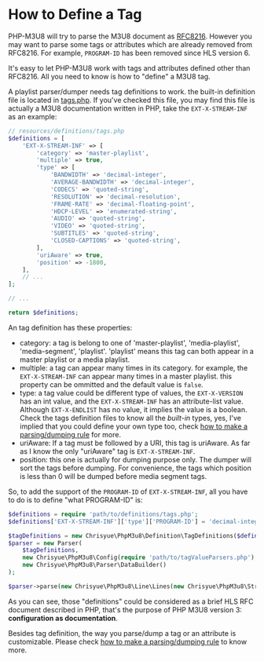 How to Define a Tag
===================

PHP-M3U8 will try to parse the M3U8 document as
[RFC8216](https://tools.ietf.org/html/rfc8216). However you may want to parse
some tags or attributes which are already removed from RFC8216. For example,
`PROGRAM-ID` has been removed since HLS version 6.

It's easy to let PHP-M3U8 work with tags and attributes defined other than
RFC8216. All you need to know is how to "define" a M3U8 tag.

A playlist parser/dumper needs tag definitions to work. the built-in
definition file is located in [tags.php](../resources/tags.php). If you've
checked this file, you may find this file is actually a M3U8 documentation
written in PHP, take the `EXT-X-STREAM-INF` as an example:

```php
// resources/definitions/tags.php
$definitions = [
    'EXT-X-STREAM-INF' => [
        'category' => 'master-playlist',
        'multiple' => true,
        'type' => [
            'BANDWIDTH' => 'decimal-integer',
            'AVERAGE-BANDWIDTH' => 'decimal-integer',
            'CODECS' => 'quoted-string',
            'RESOLUTION' => 'decimal-resolution',
            'FRAME-RATE' => 'decimal-floating-point',
            'HDCP-LEVEL' => 'enumerated-string',
            'AUDIO' => 'quoted-string',
            'VIDEO' => 'quoted-string',
            'SUBTITLES' => 'quoted-string',
            'CLOSED-CAPTIONS' => 'quoted-string',
        ],
        'uriAware' => true,
        'position' => -1800,
    ],
    // ...
];

// ...

return $definitions;
```

An tag definition has these properties:

- category: a tag is belong to one of 'master-playlist', 'media-playlist',
  'media-segment', 'playlist'. 'playlist' means this tag can both appear in a
  master playlist or a media playlist.
- multiple: a tag can appear many times in its category. for example, the
  `EXT-X-STREAM-INF` can appear many times in a master playlist. this property
  can be ommitted and the default value is `false`.
- type: a tag value could be different type of values, the `EXT-X-VERSION` has
  an int value, and the `EXT-X-STREAM-INF` has an attribute-list value.
  Although `EXT-X-ENDLIST` has no value, it implies the value is a boolean.
  Check the tags definition files to know all the *built-in* types, yes, I've
  implied that you could define your own type too, check
  [how to make a parsing/dumping rule](how-to-make-a-parsing-dumping-rule.md)
  for more.
- uriAware: If a tag must be followed by a URI, this tag is uriAware. As far as
  I know the only "uriAware" tag is `EXT-X-STREAM-INF`.
- position: this one is actually for dumping purpose only. The dumper will sort
  the tags before dumping. For convenience, the tags which position is less
  than 0 will be dumped before media segment tags.

So, to add the support of the `PROGRAM-ID` of `EXT-X-STREAM-INF`, all you have
to do is to define "what PROGRAM-ID" is:

```php
$definitions = require 'path/to/definitions/tags.php';
$definitions['EXT-X-STREAM-INF']['type']['PROGRAM-ID'] = 'decimal-integer';

$tagDefinitions = new Chrisyue\PhpM3u8\Definition\TagDefinitions($definitions);
$parser = new Parser(
    $tagDefinitions,
    new Chrisyue\PhpM3u8\Config(require 'path/to/tagValueParsers.php'),
    new Chrisyue\PhpM3u8\Parser\DataBuilder()
);

$parser->parse(new Chrisyue\PhpM3u8\Line\Lines(new Chrisyue\PhpM3u8\Stream\TextStream($m3u8)));
```

As you can see, those "definitions" could be considered as a brief HLS RFC
document described in PHP, that's the purpose of PHP M3U8 version 3:
**configuration as documentation**.

Besides tag definition, the way you parse/dump a tag or an attribute is
customizable. Please check
[how to make a parsing/dumping rule](how-to-make-a-parsing-dumping-rule.md)
to know more.
